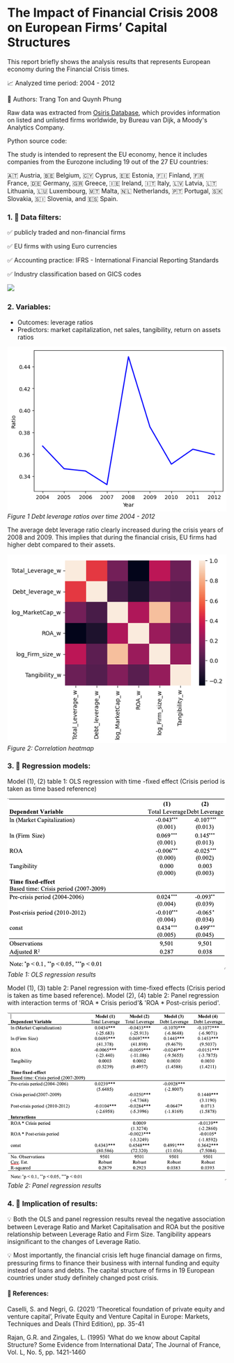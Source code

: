 # The Impact of Financial Crisis 2008 on European Firms’ Capital Structures

This report briefly shows the analysis results that represents European economy during the Financial Crisis times.

📈 Analyzed time period: 2004 - 2012

👭 Authors: Trang Ton and Quynh Phung

Raw data was extracted from [Osiris Database](https://www.bvdinfo.com/en-gb/our-products/data/international/osiris), which provides information on listed and unlisted firms worldwide, by Bureau van Dijk, a Moody's Analytics Company.

Python source code:

The study is intended to represent the EU economy, hence it includes companies from the Eurozone including 19 out of the 27 EU countries: 

🇦🇹 Austria, 🇧🇪 Belgium, 🇨🇾 Cyprus, 🇪🇪 Estonia, 🇫🇮 Finland, 🇫🇷 France, 🇩🇪 Germany, 🇬🇷 Greece, 🇮🇪 Ireland, 🇮🇹 Italy, 🇱🇻 Latvia, 🇱🇹 Lithuania, 🇱🇺 Luxembourg, 🇲🇹 Malta, 🇳🇱 Netherlands, 🇵🇹 Portugal, 🇸🇰 Slovakia, 🇸🇮 Slovenia, and 🇪🇸 Spain.

### 1. 🔎 Data filters:
✅ publicly traded and non-financial firms

✅ EU firms with using Euro currencies

✅ Accounting practice: IFRS - International Financial Reporting Standards

✅ Industry classification based on GICS codes

![](Industry.png)

### 2. Variables:
* Outcomes: leverage ratios
* Predictors: market capitalization, net sales, tangibility, return on assets ratios

![](Assets/DebtLeverageGraph.png)
*Figure 1 Debt leverage ratios over time 2004 - 2012*

The average debt leverage ratio clearly increased during the crisis years of 2008 and 2009. This implies that during the financial crisis, EU firms had higher debt compared to their assets.

![](Assets/CorrelationHeatmap.png)
*Figure 2: Correlation heatmap*

### 3. 🔑 Regression models:

Model (1), (2) table 1: OLS regression with time -fixed effect (Crisis period is taken as time based reference)

![](Assets/Table1.png)
*Table 1: OLS regression results*

Model (1), (3) table 2: Panel regression with time-fixed effects (Crisis period is taken as time based reference). Model (2), (4) table 2: Panel regression with interaction terms of 'ROA * Crisis period'& 'ROA * Post-crisis period'.

![](Assets/Table2.png)
*Table 2: Panel regression results*

### 4. 🚀 Implication of results:

💡 Both the OLS and panel regression results reveal the negative association between Leverage Ratio and Market Capitalisation and ROA but the positive relationship between Leverage Ratio and Firm Size. Tangibility appears insignificant to the changes of Leverage Ratio. 

💡 Most importantly, the financial crisis left huge financial damage on firms, pressuring firms to finance their business with internal funding and equity instead of loans and debts. The capital structure of firms in 19 European countries under study definitely changed post crisis.

#### 📖 References:
Caselli, S. and Negri, G. (2021) ‘Theoretical foundation of private equity and venture capital’, Private Equity and Venture Capital in Europe: Markets, Techniques and Deals (Third Edition), pp. 35-41

Rajan, G.R. and Zingales, L. (1995) ‘What do we know about Capital Structure? Some Evidence from International Data’, The Journal of France, Vol. L, No. 5, pp. 1421-1460









